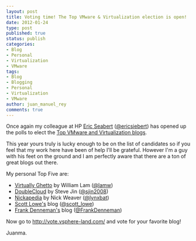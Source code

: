 ```yaml
---
layout: post
title: Voting time! The Top VMware & Virtualization election is open!
date: 2012-01-24
type: post
published: true
status: publish
categories:
- Blog
- Personal
- Virtualization
- VMware
tags:
- Blog
- Blogging
- Personal
- Virtualization
- VMware
author: juan_manuel_rey
comments: true
---
```


Once again my colleague at HP [Eric Seabert](http://vsphere-land.com/) ([@ericsiebert](https://twitter.com/#!/ericsiebert)) has opened up the polls to elect the [Top VMware and Virtualization blogs](http://vsphere-land.com/news/voting-now-open-for-the-top-vmware-virtualization-blogs.html).

This year yours truly is lucky enough to be on the list of candidates so if you feel that my work here have been of help I'll be grateful. However I'm a guy with his feet on the ground and I am perfectly aware that there are a ton of great blogs out there.

My personal Top Five are:

-   [Virtually Ghetto](http://www.virtuallyghetto.com/) by William Lam ([@lamw](http://www.twitter.com/lamw))
-   [DoubleCloud](http://www.doublecloud.org/) by Steve Jin ([@sjin2008](http://www.twitter.com/sjin2008))
-   [Nickapedia](http://nickapedia.com/) by Nick Weaver ([@lynxbat](http://www.twitter.com/lynxbat))
-   [Scott Lowe's](http://blog.scottlowe.org/) blog ([@scott\_lowe](https://twitter.com/#!/scott_lowe))
-   [Frank Denneman's](http://frankdenneman.nl) blog ([@FrankDenneman](https://twitter.com/#!/FrankDenneman))

Now go to <http://vote.vsphere-land.com/> and vote for your favorite blog!

Juanma.
